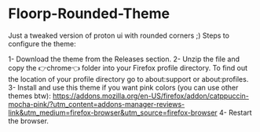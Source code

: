 # Floorp-Rounded-Theme
Just a tweaked version of proton ui with rounded corners ;)
Steps to configure the theme:

  1- Download the theme from the Releases section.
  2- Unzip the file and copy the 👉chrome👈 folder into your Firefox profile directory. To find out the location of your profile directory go to about:support or about:profiles.
  3- Install and use this theme if you want pink colors (you can use other themes btw): https://addons.mozilla.org/en-US/firefox/addon/catppuccin-mocha-pink/?utm_content=addons-manager-reviews-link&utm_medium=firefox-browser&utm_source=firefox-browser
  4- Restart the browser.
